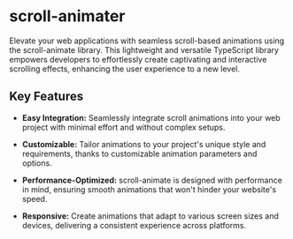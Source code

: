 # scroll-animater

Elevate your web applications with seamless scroll-based animations using the scroll-animate library. This lightweight and versatile TypeScript library empowers developers to effortlessly create captivating and interactive scrolling effects, enhancing the user experience to a new level.

## Key Features

- **Easy Integration:** Seamlessly integrate scroll animations into your web project with minimal effort and without complex setups.

- **Customizable:** Tailor animations to your project's unique style and requirements, thanks to customizable animation parameters and options.

- **Performance-Optimized:** scroll-animate is designed with performance in mind, ensuring smooth animations that won't hinder your website's speed.

- **Responsive:** Create animations that adapt to various screen sizes and devices, delivering a consistent experience across platforms.
